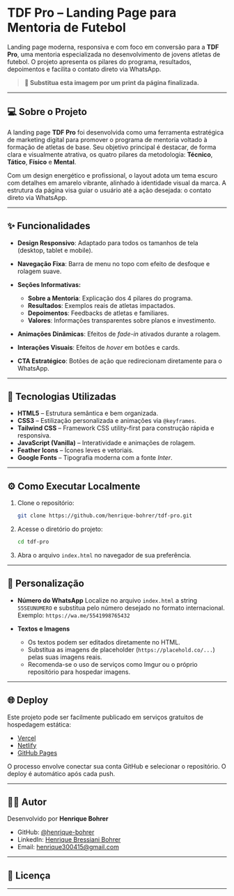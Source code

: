 # TDF Pro – Landing Page para Mentoria de Futebol

Landing page moderna, responsiva e com foco em conversão para a **TDF Pro**, uma mentoria especializada no desenvolvimento de jovens atletas de futebol. O projeto apresenta os pilares do programa, resultados, depoimentos e facilita o contato direto via WhatsApp.

> **📸 Substitua esta imagem por um print da página finalizada.**

---

## 💻 Sobre o Projeto

A landing page **TDF Pro** foi desenvolvida como uma ferramenta estratégica de marketing digital para promover o programa de mentoria voltado à formação de atletas de base. Seu objetivo principal é destacar, de forma clara e visualmente atrativa, os quatro pilares da metodologia: **Técnico**, **Tático**, **Físico** e **Mental**.

Com um design energético e profissional, o layout adota um tema escuro com detalhes em amarelo vibrante, alinhado à identidade visual da marca. A estrutura da página visa guiar o usuário até a ação desejada: o contato direto via WhatsApp.

---

## ✨ Funcionalidades

* **Design Responsivo**: Adaptado para todos os tamanhos de tela (desktop, tablet e mobile).
* **Navegação Fixa**: Barra de menu no topo com efeito de desfoque e rolagem suave.
* **Seções Informativas:**

  * **Sobre a Mentoria**: Explicação dos 4 pilares do programa.
  * **Resultados**: Exemplos reais de atletas impactados.
  * **Depoimentos**: Feedbacks de atletas e familiares.
  * **Valores**: Informações transparentes sobre planos e investimento.
* **Animações Dinâmicas**: Efeitos de *fade-in* ativados durante a rolagem.
* **Interações Visuais**: Efeitos de *hover* em botões e cards.
* **CTA Estratégico**: Botões de ação que redirecionam diretamente para o WhatsApp.

---

## 🚀 Tecnologias Utilizadas

* **HTML5** – Estrutura semântica e bem organizada.
* **CSS3** – Estilização personalizada e animações via `@keyframes`.
* **Tailwind CSS** – Framework CSS utility-first para construção rápida e responsiva.
* **JavaScript (Vanilla)** – Interatividade e animações de rolagem.
* **Feather Icons** – Ícones leves e vetoriais.
* **Google Fonts** – Tipografia moderna com a fonte *Inter*.

---

## ⚙️ Como Executar Localmente

1. Clone o repositório:

   ```bash
   git clone https://github.com/henrique-bohrer/tdf-pro.git
   ```

2. Acesse o diretório do projeto:

   ```bash
   cd tdf-pro
   ```

3. Abra o arquivo `index.html` no navegador de sua preferência.

---

## 🔧 Personalização

* **Número do WhatsApp**
  Localize no arquivo `index.html` a string `55SEUNUMERO` e substitua pelo número desejado no formato internacional.
  Exemplo: `https://wa.me/5541998765432`

* **Textos e Imagens**

  * Os textos podem ser editados diretamente no HTML.
  * Substitua as imagens de placeholder (`https://placehold.co/...`) pelas suas imagens reais.
  * Recomenda-se o uso de serviços como Imgur ou o próprio repositório para hospedar imagens.

---

## 🌐 Deploy

Este projeto pode ser facilmente publicado em serviços gratuitos de hospedagem estática:

* [Vercel](https://vercel.com/)
* [Netlify](https://www.netlify.com/)
* [GitHub Pages](https://pages.github.com/)

O processo envolve conectar sua conta GitHub e selecionar o repositório. O deploy é automático após cada push.

---

## 👨‍💻 Autor

Desenvolvido por **Henrique Bohrer**

* GitHub: [@henrique-bohrer](https://github.com/henrique-bohrer)
* LinkedIn: [Henrique Bressiani Bohrer](https://www.linkedin.com/in/henrique-bohrer)
* Email: [henrique300415@gmail.com](mailto:henrique300415@gmail.com)

---

## 📝 Licença
---
